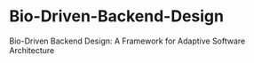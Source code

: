 # Bio-Driven-Backend-Design
Bio-Driven Backend Design: A Framework for Adaptive Software Architecture

